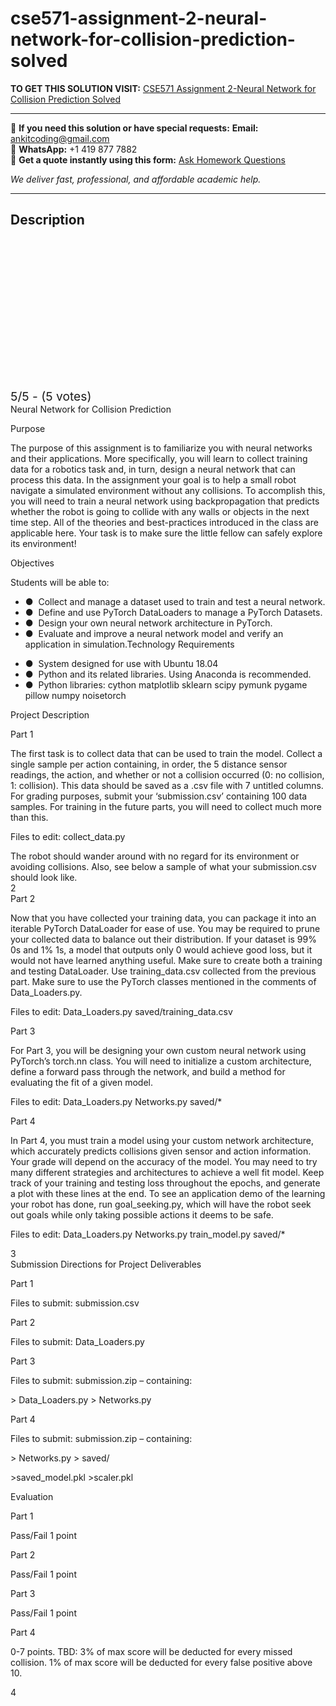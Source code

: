 # cse571-assignment-2-neural-network-for-collision-prediction-solved
**TO GET THIS SOLUTION VISIT:** [CSE571 Assignment 2-Neural Network for Collision Prediction Solved](https://www.ankitcodinghub.com/product/cse571-assignment-2-neural-network-for-collision-prediction-solved/)


---

📩 **If you need this solution or have special requests:** **Email:** ankitcoding@gmail.com  
📱 **WhatsApp:** +1 419 877 7882  
📄 **Get a quote instantly using this form:** [Ask Homework Questions](https://www.ankitcodinghub.com/services/ask-homework-questions/)

*We deliver fast, professional, and affordable academic help.*

---

<h2>Description</h2>



<div class="kk-star-ratings kksr-auto kksr-align-center kksr-valign-top" data-payload="{&quot;align&quot;:&quot;center&quot;,&quot;id&quot;:&quot;99739&quot;,&quot;slug&quot;:&quot;default&quot;,&quot;valign&quot;:&quot;top&quot;,&quot;ignore&quot;:&quot;&quot;,&quot;reference&quot;:&quot;auto&quot;,&quot;class&quot;:&quot;&quot;,&quot;count&quot;:&quot;5&quot;,&quot;legendonly&quot;:&quot;&quot;,&quot;readonly&quot;:&quot;&quot;,&quot;score&quot;:&quot;5&quot;,&quot;starsonly&quot;:&quot;&quot;,&quot;best&quot;:&quot;5&quot;,&quot;gap&quot;:&quot;4&quot;,&quot;greet&quot;:&quot;Rate this product&quot;,&quot;legend&quot;:&quot;5\/5 - (5 votes)&quot;,&quot;size&quot;:&quot;24&quot;,&quot;title&quot;:&quot;CSE571 Assignment 2-Neural Network for Collision Prediction Solved&quot;,&quot;width&quot;:&quot;138&quot;,&quot;_legend&quot;:&quot;{score}\/{best} - ({count} {votes})&quot;,&quot;font_factor&quot;:&quot;1.25&quot;}">

<div class="kksr-stars">

<div class="kksr-stars-inactive">
            <div class="kksr-star" data-star="1" style="padding-right: 4px">


<div class="kksr-icon" style="width: 24px; height: 24px;"></div>
        </div>
            <div class="kksr-star" data-star="2" style="padding-right: 4px">


<div class="kksr-icon" style="width: 24px; height: 24px;"></div>
        </div>
            <div class="kksr-star" data-star="3" style="padding-right: 4px">


<div class="kksr-icon" style="width: 24px; height: 24px;"></div>
        </div>
            <div class="kksr-star" data-star="4" style="padding-right: 4px">


<div class="kksr-icon" style="width: 24px; height: 24px;"></div>
        </div>
            <div class="kksr-star" data-star="5" style="padding-right: 4px">


<div class="kksr-icon" style="width: 24px; height: 24px;"></div>
        </div>
    </div>

<div class="kksr-stars-active" style="width: 138px;">
            <div class="kksr-star" style="padding-right: 4px">


<div class="kksr-icon" style="width: 24px; height: 24px;"></div>
        </div>
            <div class="kksr-star" style="padding-right: 4px">


<div class="kksr-icon" style="width: 24px; height: 24px;"></div>
        </div>
            <div class="kksr-star" style="padding-right: 4px">


<div class="kksr-icon" style="width: 24px; height: 24px;"></div>
        </div>
            <div class="kksr-star" style="padding-right: 4px">


<div class="kksr-icon" style="width: 24px; height: 24px;"></div>
        </div>
            <div class="kksr-star" style="padding-right: 4px">


<div class="kksr-icon" style="width: 24px; height: 24px;"></div>
        </div>
    </div>
</div>


<div class="kksr-legend" style="font-size: 19.2px;">
            5/5 - (5 votes)    </div>
    </div>
<div class="page" title="Page 1">
<div class="section">
<div class="layoutArea">
<div class="column">
Neural Network for Collision Prediction

Purpose

The purpose of this assignment is to familiarize you with neural networks and their applications. More specifically, you will learn to collect training data for a robotics task and, in turn, design a neural network that can process this data. In the assignment your goal is to help a small robot navigate a simulated environment without any collisions. To accomplish this, you will need to train a neural network using backpropagation that predicts whether the robot is going to collide with any walls or objects in the next time step. All of the theories and best-practices introduced in the class are applicable here. Your task is to make sure the little fellow can safely explore its environment!

Objectives

Students will be able to:

<ul>
<li>● &nbsp;Collect and manage a dataset used to train and test a neural network.</li>
<li>● &nbsp;Define and use PyTorch DataLoaders to manage a PyTorch Datasets.</li>
<li>● &nbsp;Design your own neural network architecture in PyTorch.</li>
<li>● &nbsp;Evaluate and improve a neural network model and verify an application in simulation.Technology Requirements</li>
</ul>
<ul>
<li>● &nbsp;System designed for use with Ubuntu 18.04</li>
<li>● &nbsp;Python and its related libraries. Using Anaconda is recommended.</li>
<li>● &nbsp;Python libraries: cython matplotlib sklearn scipy pymunk pygame pillow numpy noisetorch</li>
</ul>
</div>
</div>
</div>
</div>
<div class="page" title="Page 2">
<div class="section">
<div class="layoutArea">
<div class="column">
Project Description

Part 1

The first task is to collect data that can be used to train the model. Collect a single sample per action containing, in order, the 5 distance sensor readings, the action, and whether or not a collision occurred (0: no collision, 1: collision). This data should be saved as a .csv file with 7 untitled columns. For grading purposes, submit your ‘submission.csv’ containing 100 data samples. For training in the future parts, you will need to collect much more than this.

Files to edit: collect_data.py

</div>
</div>
<div class="layoutArea">
<div class="column">
The robot should wander around with no regard for its environment or avoiding collisions. Also, see below a sample of what your submission.csv should look like.

</div>
</div>
<div class="layoutArea">
<div class="column">
2

</div>
</div>
</div>
</div>
<div class="page" title="Page 3">
<div class="section">
<div class="layoutArea">
<div class="column">
Part 2

Now that you have collected your training data, you can package it into an iterable PyTorch DataLoader for ease of use. You may be required to prune your collected data to balance out their distribution. If your dataset is 99% 0s and 1% 1s, a model that outputs only 0 would achieve good loss, but it would not have learned anything useful. Make sure to create both a training and testing DataLoader. Use training_data.csv collected from the previous part. Make sure to use the PyTorch classes mentioned in the comments of Data_Loaders.py.

Files to edit: Data_Loaders.py saved/training_data.csv

Part 3

For Part 3, you will be designing your own custom neural network using PyTorch’s torch.nn class. You will need to initialize a custom architecture, define a forward pass through the network, and build a method for evaluating the fit of a given model.

Files to edit: Data_Loaders.py Networks.py saved/*

Part 4

In Part 4, you must train a model using your custom network architecture, which accurately predicts collisions given sensor and action information. Your grade will depend on the accuracy of the model. You may need to try many different strategies and architectures to achieve a well fit model. Keep track of your training and testing loss throughout the epochs, and generate a plot with these lines at the end. To see an application demo of the learning your robot has done, run goal_seeking.py, which will have the robot seek out goals while only taking possible actions it deems to be safe.

Files to edit: Data_Loaders.py Networks.py train_model.py saved/*

</div>
</div>
<div class="layoutArea">
<div class="column">
3

</div>
</div>
</div>
</div>
<div class="page" title="Page 4">
<div class="section">
<div class="layoutArea">
<div class="column">
Submission Directions for Project Deliverables

Part 1

Files to submit: submission.csv

Part 2

Files to submit: Data_Loaders.py

Part 3

Files to submit: submission.zip – containing:

&gt; Data_Loaders.py &gt; Networks.py

Part 4

Files to submit: submission.zip – containing:

&gt; Networks.py &gt; saved/

&gt;saved_model.pkl &gt;scaler.pkl

Evaluation

Part 1

Pass/Fail 1 point

Part 2

Pass/Fail 1 point

Part 3

Pass/Fail 1 point

Part 4

0-7 points. TBD: 3% of max score will be deducted for every missed collision. 1% of max score will be deducted for every false positive above 10.

</div>
</div>
<div class="layoutArea">
<div class="column">
4

</div>
</div>
</div>
</div>
